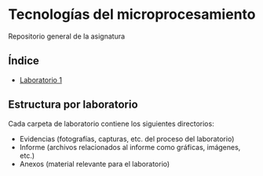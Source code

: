 # Tecnologías del microprocesamiento
Repositorio general de la asignatura

## Índice
- [Laboratorio 1](lab1/README.md)

## Estructura por laboratorio
Cada carpeta de laboratorio contiene los siguientes directorios:
- Evidencias (fotografías, capturas, etc. del proceso del laboratorio)
- Informe (archivos relacionados al informe como gráficas, imágenes, etc.)
- Anexos (material relevante para el laboratorio)
